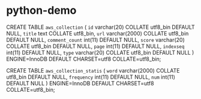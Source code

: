 # python-demo

CREATE TABLE `aws_collection` (
  `id` varchar(20) COLLATE utf8_bin DEFAULT NULL,
  `title` text COLLATE utf8_bin,
  `url` varchar(2000) COLLATE utf8_bin DEFAULT NULL,
  `comment_count` int(11) DEFAULT NULL,
  `score` varchar(20) COLLATE utf8_bin DEFAULT NULL,
  `page` int(11) DEFAULT NULL,
  `indexseq` int(11) DEFAULT NULL,
  `type` varchar(20) COLLATE utf8_bin DEFAULT NULL
) ENGINE=InnoDB DEFAULT CHARSET=utf8 COLLATE=utf8_bin;

CREATE TABLE `aws_collection_statis` (
  `word` varchar(2000) COLLATE utf8_bin DEFAULT NULL,
  `frequency` int(11) DEFAULT NULL,
  `num` int(11) DEFAULT NULL
) ENGINE=InnoDB DEFAULT CHARSET=utf8 COLLATE=utf8_bin;
